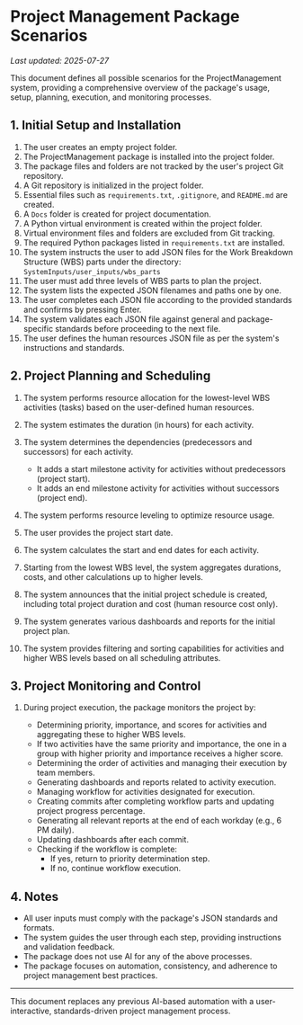 # Project Management Package Scenarios

*Last updated: 2025-07-27*

This document defines all possible scenarios for the ProjectManagement system, providing a comprehensive overview of the package's usage, setup, planning, execution, and monitoring processes.

## 1. Initial Setup and Installation

1. The user creates an empty project folder.
2. The ProjectManagement package is installed into the project folder.
3. The package files and folders are not tracked by the user's project Git repository.
4. A Git repository is initialized in the project folder.
5. Essential files such as `requirements.txt`, `.gitignore`, and `README.md` are created.
6. A `Docs` folder is created for project documentation.
7. A Python virtual environment is created within the project folder.
8. Virtual environment files and folders are excluded from Git tracking.
9. The required Python packages listed in `requirements.txt` are installed.
10. The system instructs the user to add JSON files for the Work Breakdown Structure (WBS) parts under the directory:  
    `SystemInputs/user_inputs/wbs_parts`
11. The user must add three levels of WBS parts to plan the project.
12. The system lists the expected JSON filenames and paths one by one.
13. The user completes each JSON file according to the provided standards and confirms by pressing Enter.
14. The system validates each JSON file against general and package-specific standards before proceeding to the next file.
15. The user defines the human resources JSON file as per the system's instructions and standards.

## 2. Project Planning and Scheduling

1. The system performs resource allocation for the lowest-level WBS activities (tasks) based on the user-defined human resources.
2. The system estimates the duration (in hours) for each activity.
3. The system determines the dependencies (predecessors and successors) for each activity.

   * It adds a start milestone activity for activities without predecessors (project start).
   * It adds an end milestone activity for activities without successors (project end).

4. The system performs resource leveling to optimize resource usage.
5. The user provides the project start date.
6. The system calculates the start and end dates for each activity.
7. Starting from the lowest WBS level, the system aggregates durations, costs, and other calculations up to higher levels.
8. The system announces that the initial project schedule is created, including total project duration and cost (human resource cost only).
9. The system generates various dashboards and reports for the initial project plan.
10. The system provides filtering and sorting capabilities for activities and higher WBS levels based on all scheduling attributes.

## 3. Project Monitoring and Control

1. During project execution, the package monitors the project by:

   * Determining priority, importance, and scores for activities and aggregating these to higher WBS levels.
   * If two activities have the same priority and importance, the one in a group with higher priority and importance receives a higher score.
   * Determining the order of activities and managing their execution by team members.
   * Generating dashboards and reports related to activity execution.
   * Managing workflow for activities designated for execution.
   * Creating commits after completing workflow parts and updating project progress percentage.
   * Generating all relevant reports at the end of each workday (e.g., 6 PM daily).
   * Updating dashboards after each commit.
   * Checking if the workflow is complete:
     * If yes, return to priority determination step.
     * If no, continue workflow execution.

## 4. Notes

* All user inputs must comply with the package's JSON standards and formats.
* The system guides the user through each step, providing instructions and validation feedback.
* The package does not use AI for any of the above processes.
* The package focuses on automation, consistency, and adherence to project management best practices.

---

This document replaces any previous AI-based automation with a user-interactive, standards-driven project management process.
